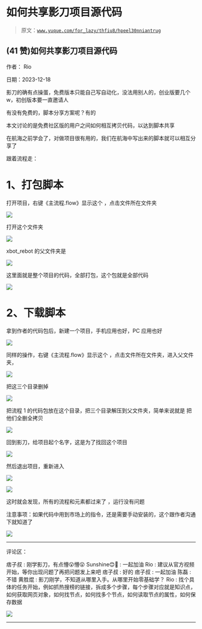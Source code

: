 # 如何共享影刀项目源代码

> 原文：[`www.yuque.com/for_lazy/thfiu8/hpeel30nniantrug`](https://www.yuque.com/for_lazy/thfiu8/hpeel30nniantrug)

## (41 赞)如何共享影刀项目源代码

作者： Rio

日期：2023-12-18

影刀的确有点操蛋，免费版本只能自己写自动化，没法用别人的，创业版要几个 w，初创版本要一直邀请人

有没有免费的，脚本分享方案呢？有的

本文讨论的是免费社区版的用户之间如何相互拷贝代码，以达到脚本共享

在航海之前学会了，对做项目很有用的，我们在航海中写出来的脚本就可以相互分享了

跟着流程走：

# 1、打包脚本

打开项目，右键《主流程.flow》显示这个 ，点击文件所在文件夹

![](img/e8c65bda9f956eb1268d6a0650679fd6.png)

打开这个文件夹

![](img/388ec00a073c8962cca3dfba5342f021.png)

xbot_rebot 的父文件夹是

![](img/f821cb169683ba10c6602b3bd5336099.png)

这里面就是整个项目的代码，全部打包，这个包就是全部代码

![](img/480374e226d658bd7e4cdb88421ef7fc.png)

# 2、下载脚本

拿到作者的代码包后，新建一个项目，手机应用也好，PC 应用也好

![](img/7e5cf56e18235e204e207590418439d7.png)

同样的操作，右键《主流程.flow》显示这个 ，点击文件所在文件夹，进入父文件夹，

![](img/4177ab979694e2c2b79adffe40319065.png)

把这三个目录删掉

![](img/f87d78ff247e929b04eab5d11ce7b624.png)

把流程 1 的代码包放在这个目录，把三个目录解压到父文件夹，简单来说就是 把他们全删全拷贝

![](img/f75b20f5afde6df6d3858093a4674dd8.png)

回到影刀，给项目起个名字，这是为了找回这个项目

![](img/b765f272b52e06d36e0a1daf7d87f04e.png)

然后退出项目，重新进入

![](img/2fce9a349875dcd2e42654d0c1f55b55.png)

![](img/1845a48bc1cd777ae238f60c7322d6ce.png)

这时就会发现，所有的流程和元素都过来了 ，运行没有问题

注意事项：如果代码中用到市场上的指令，还是需要手动安装的，这个跟作者沟通下就知道了

![](img/d77d09c97dbbf2b21f161b6491cfd740.png)

* * *

评论区：

痞子叔 : 刚学影刀，有点懵😮懵😮
Sunshine😊💝 : 一起加油
Rio : 建议从官方视频开始，等你出现问题了再把问题发上来吧
痞子叔 : 好的
痞子叔 : 一起加油
陈磊 : 不错
黄胜焜 : 影刀刚学，不知道从哪里入手。从哪里开始零基础学？
Rio : 找个具体的任务开始，例如抓热搜榜的链接，拆成多个步骤，每个步骤对应就是知识点，如何获取网页对象，如何找节点，如何找多个节点，如何读取节点的属性，如何保存数据

![](img/21de372a77ea1f441c613f7316831ae1.png)

* * *